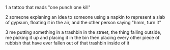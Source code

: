 1 a tattoo that reads "one punch one kill"

2 someone explaning an idea to someone using a napkin to represent a slab of gypsum, floating it in the air, and the other person saying "hmm, turn it"

3 me putting something in a trashbin in the street, the thing falling outside, me picking it up and placing it in the bin then placing every other piece of rubbish that have ever fallen out of that trashbin inside of it
